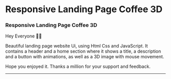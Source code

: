 # Responsive Landing Page Coffee 3D
### Responsive Landing Page Coffee 3D 

Hey Everyone 👋🏻

Beautiful landing page website Ui, using Html Css and JavaScript. It contains a header and a home section where it shows a title, a description and a button with animations, as well as a 3D image with mouse movement.

Hope you enjoyed it. Thanks a million for your support and feedback.

--------------------------------------------------------------


